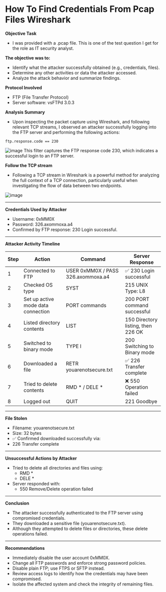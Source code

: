 # How To Find Credentials From Pcap Files Wireshark

**Objective Task**
  - I was provided with a .pcap file. This is one of the test question I get for the role as IT security analyst.
 
**The objective was to:**
  - Identify what the attacker successfully obtained (e.g., credentials, files).
  - Determine any other activities or data the attacker accessed.
  - Analyze the attack behavior and summarize findings.
 
**Protocol Involved**
  - FTP (File Transfer Protocol)
  - Server software: vsFTPd 3.0.3
 
**Analysis Summary**
  - Upon inspecting the packet capture using Wireshark, and following relevant TCP streams, I observed an attacker successfully logging into the FTP server and performing the following actions:
 
`ftp.response.code == 230`

![image](https://github.com/user-attachments/assets/e73212d2-4992-4d17-b8a3-daa45512d9ed)
This filter captures the FTP response code 230, which indicates a successful login to an FTP server.

**Follow the TCP stream**
  - Following a TCP stream in Wireshark is a powerful method for analyzing the full context of a TCP connection, particularly useful when investigating the flow of data between two endpoints. 

![image](https://github.com/user-attachments/assets/5a55d49e-cd04-4ddc-a165-ec8b780db273)

---- 
**Credentials Used by Attacker**
  - Username: 0xMM0X
  - Password: 326.axommoxa.a4
  - Confirmed by FTP response: 230 Login successful.
---- 
**Attacker Activity Timeline**

| Step | Action | Command | Server Response | 
|------|--------|---------|-----------------|
| 1 | Connected to FTP | USER 0xMM0X / PASS 326.axommoxa.a4 |✅ 230 Login successful|
| 2 | Checked OS type | SYST | 215 UNIX Type: L8 |
| 3 | Set up active mode data connection | PORT commands |200 PORT command successful|
|4|Listed directory contents|LIST|150 Directory listing, then 226 OK|
|5|Switched to binary mode|TYPE I|200 Switching to Binary mode|
|6|Downloaded a file|RETR youarenotsecure.txt|✅ 226 Transfer complete|
|7|Tried to delete contents|RMD * / DELE *|❌ 550 Operation failed|
|8|Logged out|QUIT|221 Goodbye|

---- 
**File Stolen**
  - Filename: youarenotsecure.txt
  - Size: 32 bytes
  - ✅ Confirmed downloaded successfully via:
  - 226 Transfer complete
---- 
**Unsuccessful Actions by Attacker**
  - Tried to delete all directories and files using:
    - RMD *
    - DELE *
  - Server responded with:
    - 550 Remove/Delete operation failed
----
**Conclusion**
  - The attacker successfully authenticated to the FTP server using compromised credentials.
  - They downloaded a sensitive file (youarenotsecure.txt).
  - Although they attempted to delete files or directories, these delete operations failed.
----
**Recommendations**
  - Immediately disable the user account 0xMM0X.
  - Change all FTP passwords and enforce strong password policies.
  - Disable plain FTP; use FTPS or SFTP instead.
  - Review access logs to identify how the credentials may have been compromised.
  - Isolate the affected system and check the integrity of remaining files.
